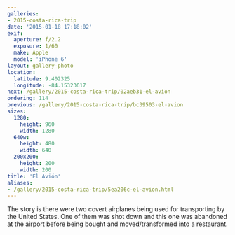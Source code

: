 ```yaml
---
galleries:
- 2015-costa-rica-trip
date: '2015-01-18 17:18:02'
exif:
  aperture: f/2.2
  exposure: 1/60
  make: Apple
  model: 'iPhone 6'
layout: gallery-photo
location:
  latitude: 9.402325
  longitude: -84.15323617
next: /gallery/2015-costa-rica-trip/02aeb31-el-avion
ordering: 114
previous: /gallery/2015-costa-rica-trip/bc39503-el-avion
sizes:
  1280:
    height: 960
    width: 1280
  640w:
    height: 480
    width: 640
  200x200:
    height: 200
    width: 200
title: 'El Avión'
aliases:
- /gallery/2015-costa-rica-trip/5ea206c-el-avion.html
---
```


The story is there were two covert airplanes being used for transporting by the United States. One of them was shot down and this one was abandoned at the airport before being bought and moved/transformed into a restaurant.
